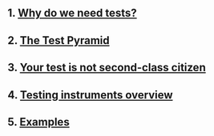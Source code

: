 ## 1. [Why do we need tests?](1.md)
## 2. [The Test Pyramid](2.md)
## 3. [Your test is not second-class citizen](3.md)
## 4. [Testing instruments overview](4.md)
## 5. [Examples](5.md)
